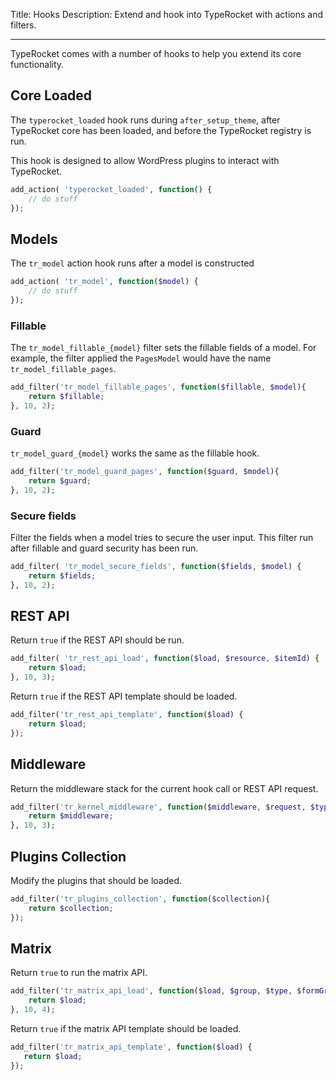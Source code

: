 Title: Hooks
Description: Extend and hook into TypeRocket with actions and filters.

---

TypeRocket comes with a number of hooks to help you extend its core functionality.

## Core Loaded

The `typerocket_loaded` hook runs during `after_setup_theme`, after TypeRocket core has been loaded, and before the TypeRocket registry is run.

This hook is designed to allow WordPress plugins to interact with TypeRocket. 

```php
add_action( 'typerocket_loaded', function() {
    // do stuff
});
```

## Models

The `tr_model` action hook runs after a model is constructed

```php
add_action( 'tr_model', function($model) {
    // do stuff
});
```

### Fillable

The `tr_model_fillable_{model}` filter sets the fillable fields of a model. For example, the filter applied the `PagesModel` would have the name `tr_model_fillable_pages`.

```php
add_filter('tr_model_fillable_pages', function($fillable, $model){
    return $fillable;
}, 10, 2);
```

### Guard

`tr_model_guard_{model}` works the same as the fillable hook.

```php
add_filter('tr_model_guard_pages', function($guard, $model){
    return $guard;
}, 10, 2);
```

### Secure fields

Filter the fields when a model tries to secure the user input. This filter run after fillable and guard security has been run.

```php
add_filter( 'tr_model_secure_fields', function($fields, $model) {
    return $fields;
}, 10, 2);
```

## REST API

Return `true` if the REST API should be run.

```php
add_filter( 'tr_rest_api_load', function($load, $resource, $itemId) {
    return $load;
}, 10, 3);
```

Return `true` if the REST API template should be loaded.

```php
add_filter('tr_rest_api_template', function($load) {
    return $load;
});
```

## Middleware

Return the middleware stack for the current hook call or REST API request.

```php
add_filter('tr_kernel_middleware', function($middleware, $request, $type) {
    return $middleware;
}, 10, 3);
```

## Plugins Collection

Modify the plugins that should be loaded.

```php
add_filter('tr_plugins_collection', function($collection){
    return $collection;
});
```

## Matrix

Return `true` to run the matrix API.

```php
add_filter('tr_matrix_api_load', function($load, $group, $type, $formGroup) {
    return $load;
}, 10, 4);
```

Return `true` if the matrix API template should be loaded.

```php
add_filter('tr_matrix_api_template', function($load) {
   return $load;
});
```

